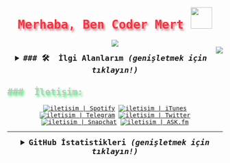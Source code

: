 <samp>
  <h1 align="center" style="color:#e63946;text-shadow: 3px 4px 4px rgba(205, 50, 70, 0.7);">Merhaba, Ben Coder Mert <img src="https://media.giphy.com/media/hvRJCLFzcasrR4ia7z/giphy.gif" width="50px"></h1>

  <p align="center">

  <center><a target="" href="https://t.me/codermert"><img src="https://img.shields.io/badge/%E2%98%95%EF%B8%8F-UPO%20MARKT%20CEO%20-d91623"></a></center><img align="right" src="https://komarev.com/ghpvc/?username=codermert&color=269077">

  </p>

  
  <details align="center">
    <summary style="font-weight: bold; font-size: 18px">
      <b>### 🛠 &nbsp;İlgi Alanlarım</b>
      <i>(genişletmek için tıklayın!)</i>
    </summary>

  ![Android](https://img.shields.io/badge/android-cD1?style=for-the-badge&logo=android&logoColor=01060a&color=4495d4)
  ![Git](https://img.shields.io/badge/git-cD1?style=for-the-badge&logo=git&logoColor=01060a&color=4495d4)
  ![VisualStudio](https://img.shields.io/badge/visual-studio-cD1?style=for-the-badge&logo=visual-studio&logoColor=01060a&color=4495d4)
  ![Illustrator](https://img.shields.io/badge/Illustrator-cD1?style=for-the-badge&logo=adobe&logoColor=01060a&color=4495d4)
  ![Linux](https://img.shields.io/badge/Arch-Linux-cD1?style=for-the-badge&logo=ArchLinux&logoColor=01060a&color=4495d4)
  ![Java](https://img.shields.io/badge/java-Extension-cD1?style=for-the-badge&logo=java&logoColor=01060a&color=4495d4)
  ![JS](https://img.shields.io/badge/javascript-cD1?style=for-the-badge&logo=javascript&logoColor=01060a&color=4495d4)
  ![PYTHON](https://img.shields.io/badge/python-cD1?style=for-the-badge&logo=python&logoColor=01060a&color=4495d4)
  ![Facebook API](https://img.shields.io/badge/facebook-cD1?style=for-the-badge&logo=facebook&logoColor=01060a&color=4495d4)
  ![Instagram](https://img.shields.io/badge/instagram-cD1?style=for-the-badge&logo=instagram&logoColor=01060a&color=4495d4)
  ![C#](https://img.shields.io/badge/CSharp-cD1?style=for-the-badge&logo=C%20Sharp&logoColor=01060a&color=4495d4)
  ![APP İnventor](https://img.shields.io/badge/App%20%C4%B0nventor-cD1?style=for-the-badge&logo=android&logoColor=01060a&color=4495d4)
  ![IOS](https://img.shields.io/badge/ios-cD1?style=for-the-badge&logo=apple&logoColor=01060a&color=4495d4)
  ![HTML](https://img.shields.io/badge/html-cD1?style=for-the-badge&logo=html5&logoColor=01060a&color=4495d4)
  </details>

  <h2 style="color:#c1c1c1;text-shadow: 3px 4px 4px rgba(0, 250, 70, 0.7)"> ### &nbsp;İletişim: </h2>
  

  <div align="center">
  <a target="" href="https://open.spotify.com/artist/37evpjuqng7tSHaeFNWniF">        <img alt="iletisim | Spotify"  src="https://img.shields.io/badge/spotify-2B2A29.svg?style=for-the-badge&logo=spotify&logoColor=1db954"></a>
  <a target="" href="https://music.apple.com/tr/artist/coder-mert/1540399101?l=tr">        <img alt="iletisim | iTunes"  src="https://img.shields.io/badge/itunes-2B2A29.svg?style=for-the-badge&logo=itunes&logoColor=cb1c28"></a>
    <a target="_blank" href="https://t.me/codermert">               <img alt="iletisim | Telegram" src="https://img.shields.io/badge/telegram-2B2A29.svg?style=for-the-badge&logo=telegram&logoColor=18eaed"></a>
    <a target="_blank" href="https://twitter.com/codermert">        <img alt="iletisim | Twitter"  src="https://img.shields.io/badge/twitter-2B2A29.svg?style=for-the-badge&logo=twitter&logoColor=18eaed"></a>
   <a target="_blank" href="https://www.snapchat.com/add/mertbeyzx">        <img alt="iletisim | Snapchat"  src="https://img.shields.io/badge/snapchat-2B2A29.svg?style=for-the-badge&logo=snapchat&logoColor=faea07"></a>
  <a target="_blank" href="https://ask.fm/codermertx">        <img alt="iletisim | ASK.fm"  src="https://img.shields.io/badge/ask.fm-2B2A29.svg?style=for-the-badge&logo=askfm&logoColor=ee1144"></a>
  

  </div>
  
 

  ---

  <details align="center">
    <summary style="font-weight: bold; font-size: 18px">
      <b>GitHub İstatistikleri</b>
      <i>(genişletmek için tıklayın!)</i>
    </summary>

  ![Coder Mert GitHub İstatistikleri](https://github-readme-stats.vercel.app/api?username=codermert&show_icons=true&bg_color=2B2A29&icon_color=EF7F1A&text_color=FFF&title_color=EF7F1A)
  ![Coder Mert'in En Çok Kullandığı Diller](https://github-readme-stats.vercel.app/api/top-langs/?username=codermert&layout=compact&bg_color=2B2A29&text_color=FFF&title_color=EF7F1A)

  </details>
</samp>
